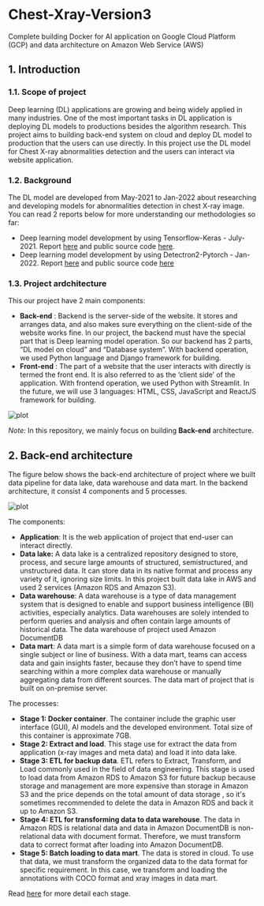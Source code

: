 # Chest-Xray-Version3
Complete building Docker for AI application on Google Cloud Platform (GCP) and data architecture on Amazon Web Service (AWS)

## 1. Introduction
### 1.1. Scope of project
Deep learning (DL) applications are growing and being widely applied in many industries. One of the most important tasks in DL application is deploying DL models to productions besides the algorithm research. This project aims to building back-end system on cloud and deploy DL model to production that the users can use directly. In this project use the DL model for Chest X-ray abnormalities detection and the users can interact via website application.

### 1.2. Background
The DL model are developed from May-2021 to Jan-2022 about researching and developing models for abnormalities detection in chest X-ray image. You can read 2 reports below for more understanding our methodologies so far:
- Deep learning model development by using Tensorflow-Keras - July-2021. Report [here](https://drive.google.com/file/d/1whMHzAWsTgvnt-X1aKH__u1ozSUBHV-k/view?usp=sharing) and public source code [here](https://github.com/DatacollectorVN/Chest-Xray-Version1).
- Deep learning model development by using Detectron2-Pytorch - Jan-2022. Report [here](https://drive.google.com/file/d/1E14d8vY4Fh3Nw_oVIaJAnfZ15fpj7vF7/view?usp=sharing) and public source code [here](https://github.com/DatacollectorVN/Chest-Xray-Version2)

### 1.3. Project ardchitecture
This our project have 2 main components:
- **Back-end** : Backend is the server-side of the website. It stores and arranges data, and also makes sure everything on the client-side of the website works fine. In our project, the backend must have the special part that is Deep learning model operation. So our backend has 2 parts, “DL model on cloud” and “Database system”. With backend operation, we used Python language and Django framework for building.
- **Front-end** : The part of a website that the user interacts with directly is termed the front end. It is also referred to as the ‘client side’ of the application. With frontend operation, we used Python with Streamlit. In the future, we will use 3 languages: HTML, CSS, JavaScript and ReactJS framework for building.

![plot](https://github.com/DatacollectorVN/Chest-Xray-Version3/blob/master/public-imgs/introduction_fig1.png?raw=true)

*Note:* In this repository, we mainly focus on building **Back-end** architecture. 

## 2. Back-end architecture
The figure below shows the back-end architecture of project where we built data pipeline for data lake, data warehouse and data mart. In the backend architecture, it consist 4 components and 5 processes.

![plot](https://github.com/DatacollectorVN/Chest-Xray-Version3/blob/master/public-imgs/introduction_fig2.png?raw=true)

The components:
- **Application**: It is the web application of project that end-user can interact directly.
- **Data lake:** A data lake is a centralized repository designed to store, process, and secure large amounts of structured, semistructured, and unstructured data. It can store data in its native format and process any variety of it, ignoring size limits. In this project built data lake in AWS and used 2 services (Amazon RDS and Amazon S3).
- **Data warehouse**: A data warehouse is a type of data management system that is designed to enable and support business intelligence (BI) activities, especially analytics. Data warehouses are solely intended to perform queries and analysis and often contain large amounts of historical data. The data warehouse of project used Amazon DocumentDB
- **Data mart**: A data mart is a simple form of data warehouse focused on a single subject or line of business. With a data mart, teams can access data and gain insights faster, because they don’t have to spend time searching within a more complex data warehouse or manually aggregating data from different sources. The data mart of project that is built on on-premise server.

The processes:
- **Stage 1: Docker container**. The container include the graphic user interface (GUI), AI models and the developed environment. Total size of this container is approximate 7GB.
- **Stage 2: Extract and load**. This stage use for extract the data from application (x-ray images and meta data) and load it into data lake.
- **Stage 3: ETL for backup data**. ETL refers to Extract, Transform, and Load commonly used in the field of data engineering. This stage is used to load data from Amazon RDS to Amazon S3 for future backup because storage and management are more expensive than storage in Amazon S3 and the price depends on the total amount of data storage , so it's sometimes recommended to delete the data in Amazon RDS and back it up to Amazon S3.
- **Stage 4: ETL for transforming data to data warehouse**. The data in Amazon RDS is relational data and data in Amazon DocumentDB is non-relational data with document format. Therefore, we must transform data to correct format after loading into Amazon DocumentDB.
- **Stage 5: Batch loading to data mart**. The data is stored in cloud. To use that data, we must transform the organized data to the data format for specific requirement. In this case, we transform and loading the annotations with COCO format and xray images in data mart.

Read [here](https://github.com/DatacollectorVN/Chest-Xray-Version3/tree/master/back-end-detail) for more detail each stage.